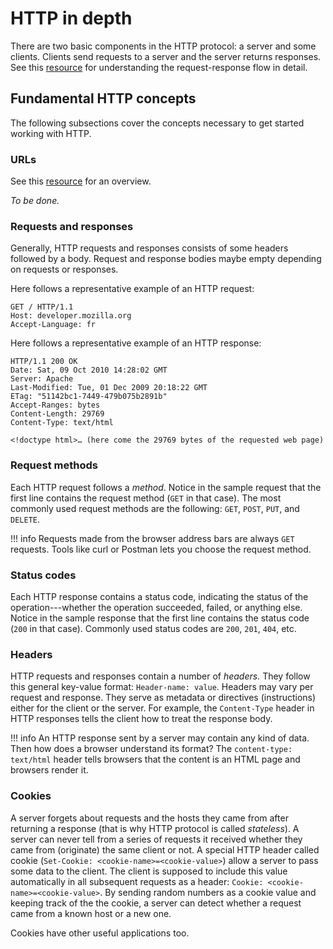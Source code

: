 # HTTP in depth

There are two basic components in the HTTP protocol: a server and some clients. Clients send requests to a server and the server returns responses. See this [resource](https://developer.mozilla.org/en-US/docs/Web/HTTP/Overview#http_flow) for understanding the request-response flow in detail.

## Fundamental HTTP concepts

The following subsections cover the concepts necessary to get started working with HTTP.

### URLs

See this [resource](https://developer.mozilla.org/en-US/docs/Web/URI#urls) for an overview.

_To be done._

### Requests and responses

Generally, HTTP requests and responses consists of some headers followed by a body. Request and response bodies maybe empty depending on requests or responses.

Here follows a representative example of an HTTP request:

```
GET / HTTP/1.1
Host: developer.mozilla.org
Accept-Language: fr
```

Here follows a representative example of an HTTP response:

```
HTTP/1.1 200 OK
Date: Sat, 09 Oct 2010 14:28:02 GMT
Server: Apache
Last-Modified: Tue, 01 Dec 2009 20:18:22 GMT
ETag: "51142bc1-7449-479b075b2891b"
Accept-Ranges: bytes
Content-Length: 29769
Content-Type: text/html

<!doctype html>… (here come the 29769 bytes of the requested web page)
```

### Request methods

Each HTTP request follows a _method_. Notice in the sample request that the first line contains the request method (`GET` in that case). The most commonly used request methods are the following: `GET`, `POST`, `PUT`, and `DELETE`.

!!! info
    Requests made from the browser address bars are always `GET` requests. Tools like curl or Postman lets you choose the request method.

### Status codes

Each HTTP response contains a status code, indicating the status of the operation---whether the operation succeeded, failed, or anything else. Notice in the sample response that the first line contains the status code (`200` in that case). Commonly used status codes are `200`, `201`, `404`, etc.

### Headers

HTTP requests and responses contain a number of _headers._ They follow this general key-value format: `Header-name: value`. Headers may vary per request and response. They serve as metadata or directives (instructions) either for the client or the server. For example, the `Content-Type` header in HTTP responses tells the client how to treat the response body.

!!! info
    An HTTP response sent by a server may contain any kind of data. Then how does a browser understand its format? The `content-type: text/html` header tells browsers that the content is an HTML page and browsers render it.

### Cookies

A server forgets about requests and the hosts they came from after returning a response (that is why HTTP protocol is called _stateless_). A server can never tell from a series of requests it received whether they came from (originate) the same client or not. A special HTTP header called cookie (`Set-Cookie: <cookie-name>=<cookie-value>`) allow a server to pass some data to the client. The client is supposed to include this value automatically in all subsequent requests as a header: `Cookie: <cookie-name>=<cookie-value>`. By sending random numbers as a cookie value and keeping track of the the cookie, a server can detect whether a request came from a known host or a new one.

Cookies have other useful applications too.
